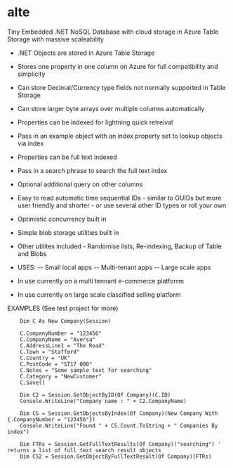# alte
Tiny Embedded .NET NoSQL Database with cloud storage in Azure Table Storage with massive scaleability

- .NET Objects are stored in Azure Table Storage
- Stores one property in one column on Azure for full compatibility and simplicity
- Can store Decimal/Currency type fields not normally supported in Table Storage
- Can store larger byte arrays over multiple columns automatically
- Properties can be indexed for lightning quick retreival
- Pass in an example object with an index property set to lookup objects via index
- Properties can be full text indexed
- Pass in a search phrase to search the full text index
- Optional additional query on other columns
- Easy to read automatic time sequential IDs - similar to GUIDs but more user friendly and shorter - or use several other ID types or roll your own
- Optimistic concurrency built in
- Simple blob storage utilities built in
- Other utilites included - Randomise lists, Re-indexing, Backup of Table and Blobs

- USES:
-- Small local apps
-- Multi-tenant apps
-- Large scale apps

- In use currently on a multi tennant e-commerce platforrm
- In use currently on large scale classified selling platform

EXAMPLES (See test project for more)

        Dim C As New Company(Session)
        
        C.CompanyNumber = "123456"
        C.CompanyName = "Aversa"
        C.AddressLine1 = "The Road"
        C.Town = "Stafford"
        C.Country = "UK"
        C.PostCode = "ST17 000"
        C.Notes = "Some sample text for searching"
        C.Category = "NewCustomer"
        C.Save()

        Dim C2 = Session.GetObjectByID(Of Company)(C.ID)
        Console.WriteLine("Company name : " + C2.CompanyName)

        Dim CS = Session.GetObjectsByIndex(Of Company)(New Company With {.CompanyNumber = "123456"})
        Console.WriteLine("Found " + CS.Count.ToString + " Companies By index")

        Dim FTRs = Session.GetFullTextResults(Of Company)("searching") ' returns a list of full text search result objects
        Dim CS2 = Session.GetObjectByFullTextResult(Of Company)(FTRs)
